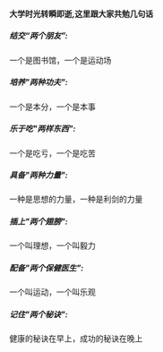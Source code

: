 #### 大学时光转瞬即逝,这里跟大家共勉几句话

##### 结交“两个朋友”:

一个是图书馆，一个是运动场

##### 培养"两种功夫":

一个是本分，一个是本事

##### 乐于吃"两样东西":

一个是吃亏，一个是吃苦

##### 具备"两种力量":

一种是思想的力量，一种是利剑的力量

##### 插上"两个翅膀":

一个叫理想，一个叫毅力

##### 配备"两个保健医生":

一个叫运动，一个叫乐观

##### 记住"两个秘诀":

健康的秘诀在早上，成功的秘诀在晚上
